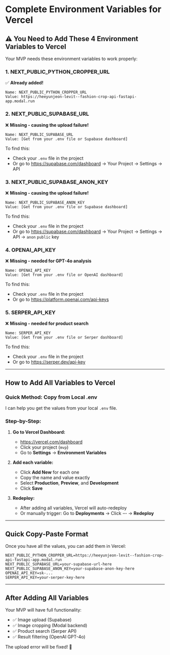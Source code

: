 # Complete Environment Variables for Vercel

## ⚠️ You Need to Add These 4 Environment Variables to Vercel

Your MVP needs these environment variables to work properly:

### 1. NEXT_PUBLIC_PYTHON_CROPPER_URL
✅ **Already added!**

```
Name: NEXT_PUBLIC_PYTHON_CROPPER_URL
Value: https://heeyunjeon-levit--fashion-crop-api-fastapi-app.modal.run
```

### 2. NEXT_PUBLIC_SUPABASE_URL
❌ **Missing - causing the upload failure!**

```
Name: NEXT_PUBLIC_SUPABASE_URL
Value: [Get from your .env file or Supabase dashboard]
```

To find this:
- Check your `.env` file in the project
- Or go to https://supabase.com/dashboard → Your Project → Settings → API

### 3. NEXT_PUBLIC_SUPABASE_ANON_KEY
❌ **Missing - causing the upload failure!**

```
Name: NEXT_PUBLIC_SUPABASE_ANON_KEY
Value: [Get from your .env file or Supabase dashboard]
```

To find this:
- Check your `.env` file in the project
- Or go to https://supabase.com/dashboard → Your Project → Settings → API → `anon` `public` key

### 4. OPENAI_API_KEY
❌ **Missing - needed for GPT-4o analysis**

```
Name: OPENAI_API_KEY
Value: [Get from your .env file or OpenAI dashboard]
```

To find this:
- Check your `.env` file in the project
- Or go to https://platform.openai.com/api-keys

### 5. SERPER_API_KEY
❌ **Missing - needed for product search**

```
Name: SERPER_API_KEY
Value: [Get from your .env file or Serper dashboard]
```

To find this:
- Check your `.env` file in the project
- Or go to https://serper.dev/api-key

---

## How to Add All Variables to Vercel

### Quick Method: Copy from Local .env

I can help you get the values from your local `.env` file.

### Step-by-Step:

1. **Go to Vercel Dashboard:**
   - https://vercel.com/dashboard
   - Click your project (`mvp`)
   - Go to **Settings** → **Environment Variables**

2. **Add each variable:**
   - Click **Add New** for each one
   - Copy the name and value exactly
   - Select **Production**, **Preview**, and **Development**
   - Click **Save**

3. **Redeploy:**
   - After adding all variables, Vercel will auto-redeploy
   - Or manually trigger: Go to **Deployments** → Click **⋯** → **Redeploy**

---

## Quick Copy-Paste Format

Once you have all the values, you can add them in Vercel:

```
NEXT_PUBLIC_PYTHON_CROPPER_URL=https://heeyunjeon-levit--fashion-crop-api-fastapi-app.modal.run
NEXT_PUBLIC_SUPABASE_URL=your-supabase-url-here
NEXT_PUBLIC_SUPABASE_ANON_KEY=your-supabase-anon-key-here
OPENAI_API_KEY=sk-...
SERPER_API_KEY=your-serper-key-here
```

---

## After Adding All Variables

Your MVP will have full functionality:
- ✅ Image upload (Supabase)
- ✅ Image cropping (Modal backend)
- ✅ Product search (Serper API)
- ✅ Result filtering (OpenAI GPT-4o)

The upload error will be fixed! 🎉

